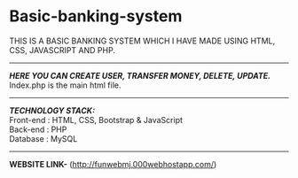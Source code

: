 # Basic-banking-system
THIS IS A BASIC BANKING SYSTEM WHICH I HAVE MADE USING HTML, CSS, JAVASCRIPT AND PHP.
****************************************************************
*************HERE YOU CAN CREATE USER, TRANSFER MONEY, DELETE, UPDATE.*************</br>
Index.php is the main html file.
***************************************************
***TECHNOLOGY STACK:***</br>
Front-end : HTML, CSS, Bootstrap & JavaScript</br>
Back-end : PHP</br>
Database : MySQL</br>
********************************
**WEBSITE LINK-** (http://funwebmj.000webhostapp.com/)
